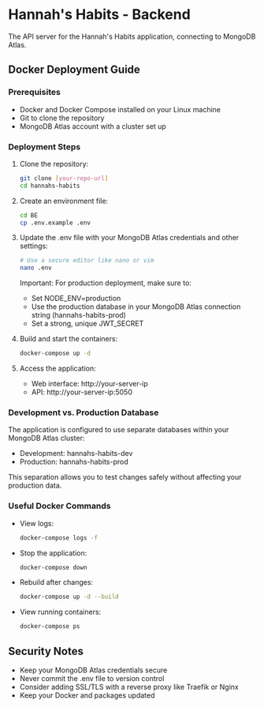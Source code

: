 # Hannah's Habits - Backend

The API server for the Hannah's Habits application, connecting to MongoDB Atlas.

## Docker Deployment Guide

### Prerequisites

- Docker and Docker Compose installed on your Linux machine
- Git to clone the repository
- MongoDB Atlas account with a cluster set up

### Deployment Steps

1. Clone the repository:

   ```bash
   git clone [your-repo-url]
   cd hannahs-habits
   ```

2. Create an environment file:

   ```bash
   cd BE
   cp .env.example .env
   ```

3. Update the .env file with your MongoDB Atlas credentials and other settings:

   ```bash
   # Use a secure editor like nano or vim
   nano .env
   ```

   Important: For production deployment, make sure to:

   - Set NODE_ENV=production
   - Use the production database in your MongoDB Atlas connection string (hannahs-habits-prod)
   - Set a strong, unique JWT_SECRET

4. Build and start the containers:

   ```bash
   docker-compose up -d
   ```

5. Access the application:
   - Web interface: http://your-server-ip
   - API: http://your-server-ip:5050

### Development vs. Production Database

The application is configured to use separate databases within your MongoDB Atlas cluster:

- Development: hannahs-habits-dev
- Production: hannahs-habits-prod

This separation allows you to test changes safely without affecting your production data.

### Useful Docker Commands

- View logs:

  ```bash
  docker-compose logs -f
  ```

- Stop the application:

  ```bash
  docker-compose down
  ```

- Rebuild after changes:

  ```bash
  docker-compose up -d --build
  ```

- View running containers:
  ```bash
  docker-compose ps
  ```

## Security Notes

- Keep your MongoDB Atlas credentials secure
- Never commit the .env file to version control
- Consider adding SSL/TLS with a reverse proxy like Traefik or Nginx
- Keep your Docker and packages updated

